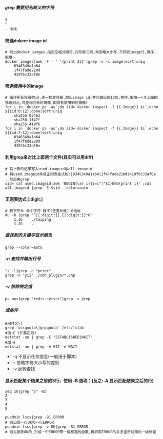 ##### grep 需要用到转义的字符
    $
    "
    - 中线

#### 筛选dokcer image id
	
	# 列出docker iamges,指定空格分隔符,打印第三列,再忽略大小写,不抓取image行,排序,取唯一
	docker images|awk -F ' ' '{print $3}'|grep -v -i image|sort|uniq
		0346349a1a64
		1f47fade220d
		419f6c33af0e

#### 筛选使用中的image
	
	# 循环所有容器的id,逐一检查容器,取出image id,并只输出前12位,排序,取唯一(与上面的筛选对比,可查询冗余的镜像,即没有使用到的镜像)
	for i in `docker ps -aq`;do iid=`docker inspect -f {{.Image}} $i`;echo ${iid:0:12};done|sort|uniq
		sha256:03463
		sha256:1f47f
		sha256:419f6
	for i in `docker ps -aq`;do iid=`docker inspect -f {{.Image}} $i`;echo ${iid:7:12};done|sort|uniq
		0346349a1a64
		1f47fade220d
		419f6c33af0e

#### 利用grep来对比上面两个文件(其实可以用diff)
	
	# 将上面的结果写入used.imageid与all.imageid
	# 将used.imageid串成正则表达式如:|0346349a1a64|1f47fade220d|419f6c33af0e , 然后再grep
	sid=`cat used.imageid|awk 'BEGIN{var i}{i=i"|"$1}END{print i}'`;cat all.imageid |grep -E $sid --color=auto

#### 正则表达式 [:digit:]

	# 数字开头 单个字符 数字(任意长度) G结尾
	du -h |grep "^[[:digit:]].[[:digit:]]*G"
		1.1G    ./taiping
		1.1G    .

##### 查找到的关键字显示颜色
    grep --color=auto

##### -n 查找并输出行号
    ls -l|grep -n "peter"
    grep -n "yii" ./xbh_plugin/*.php

##### -v 排除特定值
    ps aux|grep "redis-server"|grep -v grep

##### 或条件
    #用转义\|
    grep 'usrquota\|grpquota' /etc/fstab
    #加-E (扩展正则)
    netstat -an | grep -E "ESTABLISHED|WAIT"
    #加-e
    netstat -an | grep -e EST -e WAIT

* -q 不显示任何信息(一般用于脚本)
* -i 忽略字符大小写的差别
* -v 反转查找


#### 显示匹配某个结果之前的3行，使用 -B 选项：(反之:-A 显示匹配结果之后的行)
    seq 10|grep "5" -B3
    2
    3
    4
    5

~~~阿里运维应用示例
puadmin lscs|grep -B1 ERROR
# 则出现一行OK和一行ERROR
puadmin lscs|grep -v OK|grep -B1 ERROR
# 则先排除OK的,形成一个ERROR带一级标题的结果,再抓取ERROR的并多显示前面的一级标题
~~~